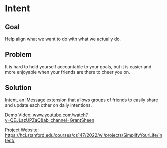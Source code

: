 # Intent

## Goal
Help align what we want to do with what we actually do. 

## Problem
It is hard to hold yourself accountable to your goals, but it is easier and more enjoyable when your friends are there to cheer you on. 

## Solution
Intent, an iMessage extension that allows groups of friends to easily share and update each other on daily intentions. 

Demo Video: www.youtube.com/watch?v=QEJLazUPZaQ&ab_channel=GrantSheen

Project Website: https://hci.stanford.edu/courses/cs147/2022/wi/projects/SimplifyYourLife/Intent/
